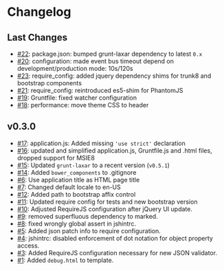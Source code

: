 # Changelog

## Last Changes

- [#22](https://github.com/LaxarJS/grunt-init-laxar-application/issues/22): package.json: bumped grunt-laxar dependency to latest `0.x`
- [#20](https://github.com/LaxarJS/grunt-init-laxar-application/issues/20): configuration: made event bus timeout depend on development/production mode: 10s/120s
- [#23](https://github.com/LaxarJS/grunt-init-laxar-application/issues/23): require_config: added jquery dependency shims for trunk8 and bootstrap components
- [#21](https://github.com/LaxarJS/grunt-init-laxar-application/issues/21): require_config: reintroduced es5-shim for PhantomJS
- [#19](https://github.com/LaxarJS/grunt-init-laxar-application/issues/19): Gruntfile: fixed watcher configuration
- [#18](https://github.com/LaxarJS/grunt-init-laxar-application/issues/18): performance: move theme CSS to header


## v0.3.0

- [#17](https://github.com/LaxarJS/grunt-init-laxar-application/issues/17): application.js: Added missing `'use strict'` declaration
- [#16](https://github.com/LaxarJS/grunt-init-laxar-application/issues/16): updated and simplified application.js, Gruntfile.js and .html files, dropped support for MSIE8
- [#15](https://github.com/LaxarJS/grunt-init-laxar-application/issues/15): Updated `grunt-laxar` to a recent version (`v0.5.1`)
- [#14](https://github.com/LaxarJS/grunt-init-laxar-application/issues/14): Added `bower_components` to .gitignore
- [#6](https://github.com/LaxarJS/grunt-init-laxar-application/issues/6): Use application title as HTML page title
- [#7](https://github.com/LaxarJS/grunt-init-laxar-application/issues/7): Changed default locale to en-US
- [#12](https://github.com/LaxarJS/grunt-init-laxar-application/issues/12): Added path to bootstrap affix control
- [#11](https://github.com/LaxarJS/grunt-init-laxar-application/issues/11): Updated require config for tests and new bootstrap version
- [#10](https://github.com/LaxarJS/grunt-init-laxar-application/issues/10): Adjusted RequireJS configuration after jQuery UI update.
- [#9](https://github.com/LaxarJS/grunt-init-laxar-application/issues/9): removed superfluous dependency to marked.
- [#8](https://github.com/LaxarJS/grunt-init-laxar-application/issues/8): fixed wrongly global assert in jshintrc.
- [#5](https://github.com/LaxarJS/grunt-init-laxar-application/issues/5): Added json patch info to require configuration.
- [#4](https://github.com/LaxarJS/grunt-init-laxar-application/issues/4): jshintrc: disabled enforcement of dot notation for object property access.
- [#3](https://github.com/LaxarJS/grunt-init-laxar-application/issues/3): Added RequireJS configuration necessary for new JSON validator.
- [#1](https://github.com/LaxarJS/grunt-init-laxar-application/issues/1): Added `debug.html` to template.
